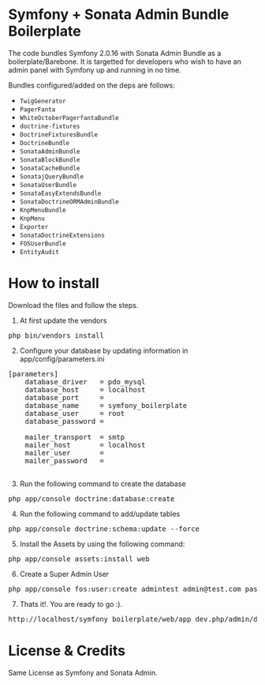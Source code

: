 Symfony + Sonata Admin Bundle Boilerplate
===========================================

The code bundles Symfony 2.0.16 with Sonata Admin Bundle as a boilerplate/Barebone. 
It is targetted for developers who wish to have an admin panel with Symfony up and running
in no time. 

Bundles configured/added on the deps are follows:

* `TwigGenerator` 
* `PagerFanta` 
* `WhiteOctoberPagerfantaBundle` 
* `doctrine-fixtures` 
* `DoctrineFixturesBundle`
* `DoctrineBundle` 
* `SonataAdminBundle` 
* `SonataBlockBundle`
* `SonataCacheBundle`
* `SonatajQueryBundle`
* `SonataUserBundle`
* `SonataEasyExtendsBundle`
* `SonataDoctrineORMAdminBundle`
* `KnpMenuBundle`
* `KnpMenu`
* `Exporter`
* `SonataDoctrineExtensions`
* `FOSUserBundle`
* `EntityAudit`
 
How to install
===========================================

Download the files and follow the steps.

1. At first update the vendors
<pre>
php bin/vendors install
</pre>


2. Configure your database by updating information in app/config/parameters.ini
<pre>
[parameters]
    database_driver   = pdo_mysql
    database_host     = localhost
    database_port     =
    database_name     = symfony_boilerplate
    database_user     = root
    database_password =

    mailer_transport  = smtp
    mailer_host       = localhost
    mailer_user       =
    mailer_password   =

</pre>



3. Run the following command to create the database
<pre>
php app/console doctrine:database:create
</pre>

4. Run the following command to add/update tables
<pre>
php app/console doctrine:schema:update --force
</pre>

5. Install the Assets by using the following command:
<pre>
php app/console assets:install web
</pre>

6. Create a Super Admin User
<pre>
php app/console fos:user:create admintest admin@test.com pass --super-admin
</pre>


7. Thats it!. You are ready to go :).
<pre>
http://localhost/symfony_boilerplate/web/app_dev.php/admin/dashboard
</pre>


License & Credits
===========================================
Same License as Symfony and Sonata Admin. 